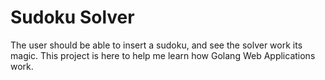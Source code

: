 # Sudoku Solver
The user should be able to insert a sudoku, and see the solver work its magic. This project is here to help me learn how Golang Web Applications work.




